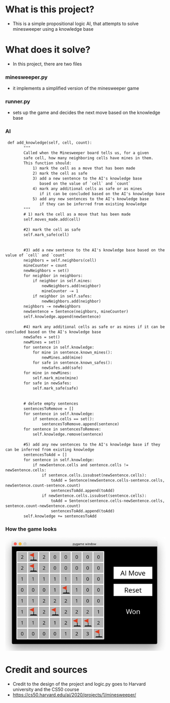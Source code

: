 # What is this project?
- This is a simple propositional logic AI, that attempts to solve minesweeper using a knowledge base
# What does it solve?
- In this project, there are two files
### minesweeper.py
- it implements a simplified version of the minesweeper game
### runner.py
- sets up the game and decides the next move based on the knowledge base
### AI
```
 def add_knowledge(self, cell, count):
        """
        Called when the Minesweeper board tells us, for a given
        safe cell, how many neighboring cells have mines in them.
        This function should:
            1) mark the cell as a move that has been made
            2) mark the cell as safe
            3) add a new sentence to the AI's knowledge base
               based on the value of `cell` and `count`
            4) mark any additional cells as safe or as mines
               if it can be concluded based on the AI's knowledge base
            5) add any new sentences to the AI's knowledge base
               if they can be inferred from existing knowledge
        """
        # 1) mark the cell as a move that has been made
        self.moves_made.add(cell)
        
        #2) mark the cell as safe
        self.mark_safe(cell)


        #3) add a new sentence to the AI's knowledge base based on the value of `cell` and `count`
        neighbors = self.neighbors(cell)
        mineCounter = count
        newNeighbors = set()
        for neighbor in neighbors:
            if neighbor in self.mines:
                newNeighbors.add(neighbor)
                mineCounter -= 1
            if neighbor in self.safes:
                newNeighbors.add(neighbor)
        neighbors -= newNeighbors
        newSentence = Sentence(neighbors, mineCounter)
        self.knowledge.append(newSentence)

        #4) mark any additional cells as safe or as mines if it can be concluded based on the AI's knowledge base
        newSafes = set()
        newMines = set()
        for sentence in self.knowledge:
            for mine in sentence.known_mines():
                newMines.add(mine)
            for safe in sentence.known_safes():
                newSafes.add(safe)
        for mine in newMines:
            self.mark_mine(mine)
        for safe in newSafes:
            self.mark_safe(safe)


        # delete empty sentences
        sentencesToRemove = []
        for sentence in self.knowledge:
            if sentence.cells == set():
                sentencesToRemove.append(sentence)
        for sentence in sentencesToRemove:
            self.knowledge.remove(sentence)

        #5) add any new sentences to the AI's knowledge base if they can be inferred from existing knowledge
        sentencesToAdd = []
        for sentence in self.knowledge:
            if newSentence.cells and sentence.cells != newSentence.cells:
                if sentence.cells.issubset(newSentence.cells):
                    toAdd = Sentence(newSentence.cells-sentence.cells, newSentence.count-sentence.count)
                    sentencesToAdd.append(toAdd)
                if newSentence.cells.issubset(sentence.cells):
                    toAdd = Sentence(sentence.cells-newSentence.cells, sentence.count-newSentence.count)
                    sentencesToAdd.append(toAdd)
        self.knowledge += sentencesToAdd
```
### How the game looks
![alt text](https://github.com/garciadiazjuan/AI/blob/main/KNOWLEDGE/Minesweeper/images/minsweeper.png?raw=true)

# Credit and sources
- Credit to the design of the project and logic.py goes to Harvard university and the CS50 course
- https://cs50.harvard.edu/ai/2020/projects/1/minesweeper/
